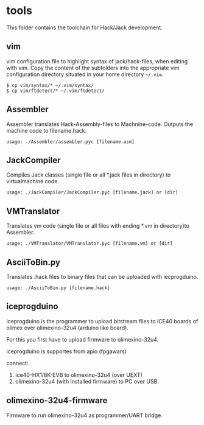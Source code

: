 # tools

This folder contains the toolchain for Hack/Jack development.

## vim

vim configuration file to highlight syntax of jack/hack-files, when editing with vim. Copy the content of the subfolders into the appropriate vim configuration directory situated in your home directory  `~/.vim`.

```
$ cp vim/syntax/* ~/.vim/syntax/
$ cp vim/ftdetect/* ~/.vim/ftdetect/
```

## Assembler

Assembler translates Hack-Assembly-files to Machnine-code. Outputs the machine code to filename.hack.

`usage: ./Assembler/assembler.pyc [filename.asm]`

## JackCompiler

Compiles Jack classes (single file or all *.jack files in directory) to virtualmachine code.

`usage: ./JackCompiler/JackCompiler.pyc [filename.jack] or [dir]`

## VMTranslator

Translates vm code (single file or all files with ending *.vm in directory)to Assembler.

`usage: ./VMTranslator/VMTranslator.pyc [filename.vm] or [dir]`

## AsciiToBin.py

Translates .hack files to binary files that can be uploaded with iecprogduino.

`usage: ./AsciiToBin.py [filename.hack]`

## iceprogduino

iceprogduino is the programmer to upload bitstream files to iCE40 boards of olimex over olimexino-32u4 (arduino like board).

For this you first have to upload firmware to olimexino-32u4.

iceprogduino is supportes from apio (fpgawars)

connect:

1. ice40-HX1/8K-EVB to olimexino-32u4 (over UEXT)
2. olimexino-32u4 (with installed firmware) to PC over USB.

## olimexino-32u4-firmware

Firmware to run olimexino-32u4 as programmer/UART bridge.

# 
